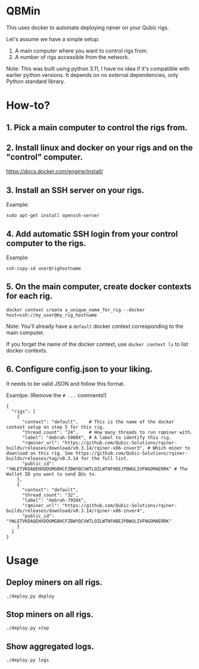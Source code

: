 # QBMin

This uses docker to automate deploying rqiner on your Qubic rigs.

Let's assume we have a simple setup:

1. A main computer where you want to control rigs from.
2. A number of rigs accessible from the network.

Note: This was built using python 3.11, I have no idea if it's compatible with earlier python versions. It depends on no external dependencies, only Python standard library.

# How-to?

## 1. Pick a main computer to control the rigs from.

## 2. Install linux and docker on your rigs and on the "control" computer.

https://docs.docker.com/engine/install/

## 3. Install an SSH server on your rigs.

Example:

```
sudo apt-get install openssh-server
```

## 4. Add automatic SSH login from your control computer to the rigs.

Example:

```
ssh-copy-id user@righostname
```

## 5. On the main computer, create docker contexts for each rig.

```
docker context create a_unique_name_for_rig --docker host=ssh://my_user@my_rig_hostname
```

Note: You'll already have a `default` docker context corresponding to the main computer.

If you forget the name of the docker context, use `docker context ls` to list docker contexts.

## 6. Configure config.json to your liking.

It needs to be valid JSON and follow this format.

Examlpe: (Remove the `# ...` comments!)

```
{
  "rigs": [
    {
      "context": "default",    # This is the name of the docker context setup on step 5 for this rig.
      "thread_count": "24",    # How many threads to run rqminer with.
      "label": "debrah-5900X", # A label to identify this rig.
      "rqminer_url": "https://github.com/Qubic-Solutions/rqiner-builds/releases/download/v0.3.14/rqiner-x86-znver3", # Which miner to download on this rig. See https://github.com/Qubic-Solutions/rqiner-builds/releases/tag/v0.3.14 for the full list.
      "public_id": "YWLETVKDAQEHXDDUMGBHCFZBWYQCVWTLOZLWTNFHBEJPBWULIVFNGOMAERRK" # The Wallet ID you want to send QUs to.
    },
    {
      "context": "default",
      "thread_count": "32",
      "label": "debrah-7950X",
      "rqminer_url": "https://github.com/Qubic-Solutions/rqiner-builds/releases/download/v0.3.14/rqiner-x86-znver4",
      "public_id": "YWLETVKDAQEHXDDUMGBHCFZBWYQCVWTLOZLWTNFHBEJPBWULIVFNGOMAERRK"
    }
  ]
}
```

# Usage

## Deploy miners on all rigs.

```
./deploy.py deploy
```

## Stop miners on all rigs.

```
./deploy.py stop
```

## Show aggregated logs.

```
./deploy.py logs
```
